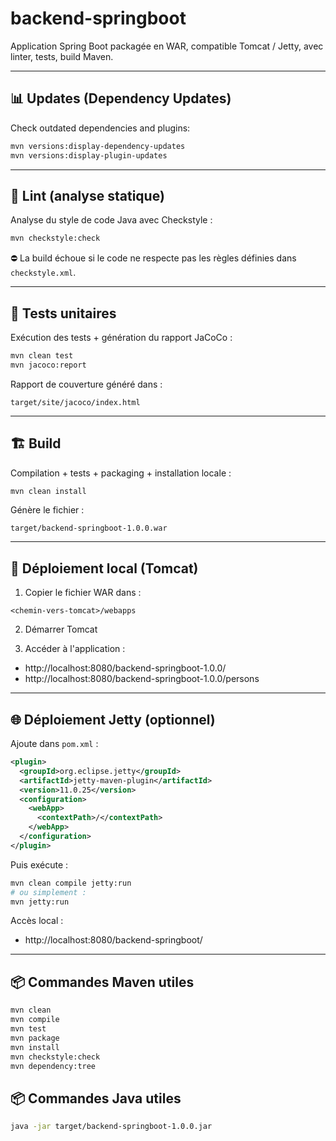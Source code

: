 # backend-springboot

Application Spring Boot packagée en WAR, compatible Tomcat / Jetty, avec linter, tests, build Maven.

---

## 📊 Updates (Dependency Updates)

Check outdated dependencies and plugins:

```bash
mvn versions:display-dependency-updates
mvn versions:display-plugin-updates
```

---

## 🔧 Lint (analyse statique)

Analyse du style de code Java avec Checkstyle :

```bash
mvn checkstyle:check
```

⛔️ La build échoue si le code ne respecte pas les règles définies dans `checkstyle.xml`.

---

## 🧪 Tests unitaires

Exécution des tests + génération du rapport JaCoCo :

```bash
mvn clean test
mvn jacoco:report
```

Rapport de couverture généré dans :

```
target/site/jacoco/index.html
```

---

## 🏗️ Build

Compilation + tests + packaging + installation locale :

```bash
mvn clean install
```

Génère le fichier :

```
target/backend-springboot-1.0.0.war
```

---

## 🚀 Déploiement local (Tomcat)

1. Copier le fichier WAR dans :

```
<chemin-vers-tomcat>/webapps
```

2. Démarrer Tomcat

3. Accéder à l'application :

- http://localhost:8080/backend-springboot-1.0.0/
- http://localhost:8080/backend-springboot-1.0.0/persons

---

## 🌐 Déploiement Jetty (optionnel)

Ajoute dans `pom.xml` :

```xml
<plugin>
  <groupId>org.eclipse.jetty</groupId>
  <artifactId>jetty-maven-plugin</artifactId>
  <version>11.0.25</version>
  <configuration>
    <webApp>
      <contextPath>/</contextPath>
    </webApp>
  </configuration>
</plugin>
```

Puis exécute :

```bash
mvn clean compile jetty:run
# ou simplement :
mvn jetty:run
```

Accès local :
- http://localhost:8080/backend-springboot/

---

## 📦 Commandes Maven utiles

```bash
mvn clean
mvn compile
mvn test
mvn package
mvn install
mvn checkstyle:check
mvn dependency:tree
```

## 📦 Commandes Java utiles

```bash
java -jar target/backend-springboot-1.0.0.jar
```




